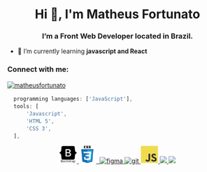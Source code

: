 <h1 align="center">Hi 👋, I'm Matheus Fortunato</h1>
<h3 align="center">I’m a Front Web Developer located in Brazil.</h3>

- 🌱 I’m currently learning **javascript and React**

<h3 align="left">Connect with me:</h3>
<p align="left">
<a href="https://www.linkedin.com/in/matheus-fortunato-7b8a8521b/" target="blank"><img align="center" src="https://raw.githubusercontent.com/rahuldkjain/github-profile-readme-generator/master/src/images/icons/Social/linked-in-alt.svg" alt="matheusfortunato" height="30" width="40" /></a>
</p>

```JavaScript
  programming languages: ['JavaScript'],
  tools: [
      'Javascript',
      'HTML 5',
      'CSS 3',     
  ],
```
<p align="center" style="display: block; margin: 0 auto"> <a href="https://getbootstrap.com" target="_blank" rel="noreferrer"> <img src="https://raw.githubusercontent.com/devicons/devicon/master/icons/bootstrap/bootstrap-plain-wordmark.svg" alt="bootstrap" width="40" height="40"/> </a> <a href="https://www.w3schools.com/css/" target="_blank" rel="noreferrer"> <img src="https://raw.githubusercontent.com/devicons/devicon/master/icons/css3/css3-original-wordmark.svg" alt="css3" width="40" height="40"/> </a> <a href="https://www.cypress.io" target="_blank" rel="noreferrer"> <img <a href="https://www.figma.com/" target="_blank" rel="noreferrer"> <img src="https://www.vectorlogo.zone/logos/figma/figma-icon.svg" alt="figma" width="40" height="40"/> </a> <a href="https://git-scm.com/" target="_blank" rel="noreferrer"> <img src="https://www.vectorlogo.zone/logos/git-scm/git-scm-icon.svg" alt="git" width="40" height="40"/> </a> 
<a href="https://developer.mozilla.org/en-US/docs/Web/JavaScript" target="_blank" rel="noreferrer"> <img src="https://raw.githubusercontent.com/devicons/devicon/master/icons/javascript/javascript-original.svg" alt="javascript" width="40" height="40"/> </a>  
</div

<div align="center">
  <a href="https://github.com/Fortunatodev">
  <img height="150em" src="https://github-readme-stats.vercel.app/api?username=Fortunatodev&show_icons=true&theme=react&include_all_commits=true&count_private=true"/>
  <img height="150em" src="https://github-readme-stats.vercel.app/api/top-langs/?username=Fortunatodev&layout=compact&langs_count=7&theme=react"/> 
</div>
